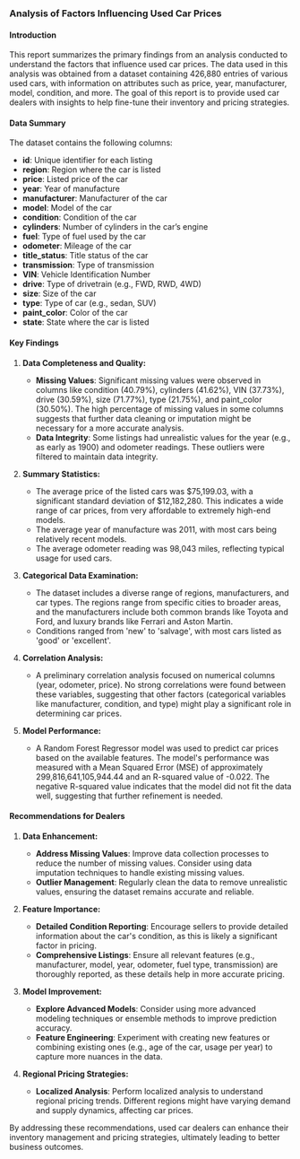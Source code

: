 ### Analysis of Factors Influencing Used Car Prices

#### Introduction

This report summarizes the primary findings from an analysis conducted to understand the factors that influence used car prices. The data used in this analysis was obtained from a dataset containing 426,880 entries of various used cars, with information on attributes such as price, year, manufacturer, model, condition, and more. The goal of this report is to provide used car dealers with insights to help fine-tune their inventory and pricing strategies.

#### Data Summary

The dataset contains the following columns:

- **id**: Unique identifier for each listing
- **region**: Region where the car is listed
- **price**: Listed price of the car
- **year**: Year of manufacture
- **manufacturer**: Manufacturer of the car
- **model**: Model of the car
- **condition**: Condition of the car
- **cylinders**: Number of cylinders in the car’s engine
- **fuel**: Type of fuel used by the car
- **odometer**: Mileage of the car
- **title_status**: Title status of the car
- **transmission**: Type of transmission
- **VIN**: Vehicle Identification Number
- **drive**: Type of drivetrain (e.g., FWD, RWD, 4WD)
- **size**: Size of the car
- **type**: Type of car (e.g., sedan, SUV)
- **paint_color**: Color of the car
- **state**: State where the car is listed

#### Key Findings

1. **Data Completeness and Quality:**
   - **Missing Values**: Significant missing values were observed in columns like condition (40.79%), cylinders (41.62%), VIN (37.73%), drive (30.59%), size (71.77%), type (21.75%), and paint_color (30.50%). The high percentage of missing values in some columns suggests that further data cleaning or imputation might be necessary for a more accurate analysis.
   - **Data Integrity**: Some listings had unrealistic values for the year (e.g., as early as 1900) and odometer readings. These outliers were filtered to maintain data integrity.

2. **Summary Statistics:**
   - The average price of the listed cars was $75,199.03, with a significant standard deviation of $12,182,280. This indicates a wide range of car prices, from very affordable to extremely high-end models.
   - The average year of manufacture was 2011, with most cars being relatively recent models.
   - The average odometer reading was 98,043 miles, reflecting typical usage for used cars.

3. **Categorical Data Examination:**
   - The dataset includes a diverse range of regions, manufacturers, and car types. The regions range from specific cities to broader areas, and the manufacturers include both common brands like Toyota and Ford, and luxury brands like Ferrari and Aston Martin.
   - Conditions ranged from 'new' to 'salvage', with most cars listed as 'good' or 'excellent'.

4. **Correlation Analysis:**
   - A preliminary correlation analysis focused on numerical columns (year, odometer, price). No strong correlations were found between these variables, suggesting that other factors (categorical variables like manufacturer, condition, and type) might play a significant role in determining car prices.

5. **Model Performance:**
   - A Random Forest Regressor model was used to predict car prices based on the available features. The model's performance was measured with a Mean Squared Error (MSE) of approximately 299,816,641,105,944.44 and an R-squared value of -0.022. The negative R-squared value indicates that the model did not fit the data well, suggesting that further refinement is needed.

#### Recommendations for Dealers

1. **Data Enhancement:**
   - **Address Missing Values**: Improve data collection processes to reduce the number of missing values. Consider using data imputation techniques to handle existing missing values.
   - **Outlier Management**: Regularly clean the data to remove unrealistic values, ensuring the dataset remains accurate and reliable.

2. **Feature Importance:**
   - **Detailed Condition Reporting**: Encourage sellers to provide detailed information about the car's condition, as this is likely a significant factor in pricing.
   - **Comprehensive Listings**: Ensure all relevant features (e.g., manufacturer, model, year, odometer, fuel type, transmission) are thoroughly reported, as these details help in more accurate pricing.

3. **Model Improvement:**
   - **Explore Advanced Models**: Consider using more advanced modeling techniques or ensemble methods to improve prediction accuracy.
   - **Feature Engineering**: Experiment with creating new features or combining existing ones (e.g., age of the car, usage per year) to capture more nuances in the data.

4. **Regional Pricing Strategies:**
   - **Localized Analysis**: Perform localized analysis to understand regional pricing trends. Different regions might have varying demand and supply dynamics, affecting car prices.

By addressing these recommendations, used car dealers can enhance their inventory management and pricing strategies, ultimately leading to better business outcomes.
